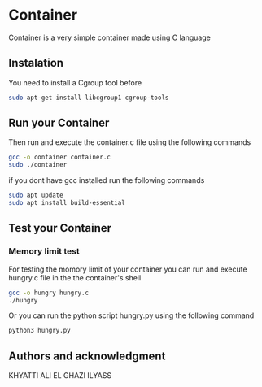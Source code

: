 # Container
Container is a very simple container made using C language 
## Instalation 
You need to install a Cgroup tool before 
```bash
sudo apt-get install libcgroup1 cgroup-tools
```
## Run your Container
Then run and execute the container.c file using the following commands
```bash
gcc -o container container.c
sudo ./container
```
if you dont have gcc installed run the following commands
```bash
sudo apt update
sudo apt install build-essential
```

## Test your Container
### Memory limit test
For testing the momory limit of your container you can run and execute hungry.c file in the the container's shell 
```bash
gcc -o hungry hungry.c
./hungry
```

Or you can run the python script hungry.py using the following command
```bash
python3 hungry.py
```

## Authors and acknowledgment
KHYATTI ALI
EL GHAZI ILYASS
